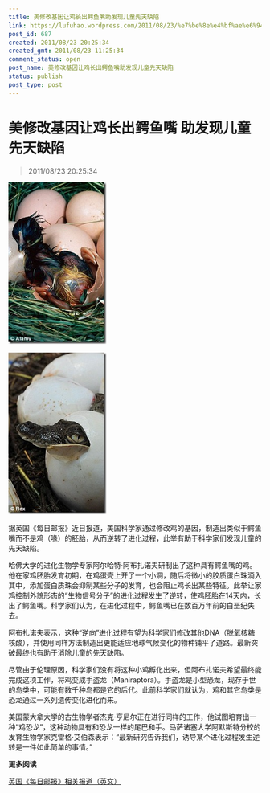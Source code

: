 ```yaml
---
title: 美修改基因让鸡长出鳄鱼嘴助发现儿童先天缺陷
link: https://lufuhao.wordpress.com/2011/08/23/%e7%be%8e%e4%bf%ae%e6%94%b9%e5%9f%ba%e5%9b%a0%e8%ae%a9%e9%b8%a1%e9%95%bf%e5%87%ba%e9%b3%84%e9%b1%bc%e5%98%b4-%e5%8a%a9%e5%8f%91%e7%8e%b0%e5%84%bf%e7%ab%a5%e5%85%88%e5%a4%a9%e7%bc%ba%e9%99%b7/
post_id: 687
created: 2011/08/23 20:25:34
created_gmt: 2011/08/23 11:25:34
comment_status: open
post_name: 美修改基因让鸡长出鳄鱼嘴助发现儿童先天缺陷
status: publish
post_type: post
---
```


# 美修改基因让鸡长出鳄鱼嘴 助发现儿童先天缺陷

> 2011/08/23 20:25:34

 

![20110823-202534-0001](/assets/images/20110823-202534-0001.jpg)

![20110823-202534-0002](/assets/images/20110823-202534-0002.jpg)

据英国《每日邮报》近日报道，美国科学家通过修改鸡的基因，制造出类似于鳄鱼嘴而不是鸡（喙）的胚胎，从而逆转了进化过程，此举有助于科学家们发现儿童的先天缺陷。 

哈佛大学的进化生物学专家阿尔哈特·阿布扎诺夫研制出了这种具有鳄鱼嘴的鸡。他在家鸡胚胎发育初期，在鸡蛋壳上开了一个小洞，随后将微小的胶质蛋白珠滴入其中，添加蛋白质珠会抑制某些分子的发育，也会阻止鸡长出某些特征。此举让家鸡控制外貌形态的“生物信号分子”的进化过程发生了逆转，使鸡胚胎在14天内，长出了鳄鱼嘴。科学家们认为，在进化过程中，鳄鱼嘴已在数百万年前的白垩纪失去。 

阿布扎诺夫表示，这种“逆向”进化过程有望为科学家们修改其他DNA（脱氧核糖核酸），并使用同样方法制造出更能适应地球气候变化的物种铺平了道路。最新突破最终也有助于消除儿童的先天缺陷。 

尽管由于伦理原因，科学家们没有将这种小鸡孵化出来，但阿布扎诺夫希望最终能完成这项工作，将鸡变成手盗龙（Maniraptora）。手盗龙是小型恐龙，现存于世的鸟类中，可能有数千种鸟都是它的后代。此前科学家们就认为，鸡和其它鸟类是恐龙通过一系列遗传变化进化而来。 

美国蒙大拿大学的古生物学者杰克·亨尼尔正在进行同样的工作，他试图培育出一种“鸡恐龙”，这种动物具有和恐龙一样的尾巴和手。马萨诸塞大学阿默斯特分校的发育生物学家克雷格·艾伯森表示：“最新研究告诉我们，诱导某个进化过程发生逆转是一件如此简单的事情。” 

**更多阅读**

[英国《每日邮报》相关报道（英文）](http://www.dailymail.co.uk/sciencetech/article-2027558/Scientists-undo-evolution-create-chicken-maniraptora-snout.html)
